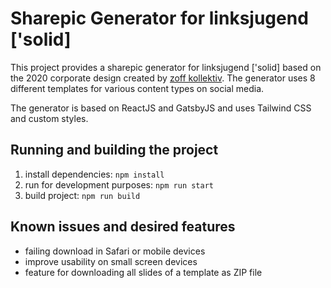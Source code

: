 # Sharepic Generator for linksjugend ['solid]

This project provides a sharepic generator for linksjugend ['solid] based on the 2020 corporate design created by [zoff kollektiv](https://zoff-kollektiv.net/). The generator uses 8 different templates for various content types on social media.

The generator is based on ReactJS and GatsbyJS and uses Tailwind CSS and custom styles.

## Running and building the project
1. install dependencies: `npm install`
2. run for development purposes: `npm run start`
3. build project: `npm run build`

## Known issues and desired features
- failing download in Safari or mobile devices
- improve usability on small screen devices
- feature for downloading all slides of a template as ZIP file